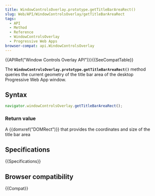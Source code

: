 ```yaml
---
title: WindowControlsOverlay.prototype.getTitleBarAreaRect()
slug: Web/API/WindowControlsOverlay/getTitleBarAreaRect
tags:
  - API
  - Method
  - Reference
  - WindowControlsOverlay
  - Progressive Web Apps
browser-compat: api.WindowControlsOverlay
---
```

{{APIRef("Window Controls Overlay API")}}{{SeeCompatTable}}

The **`WindowControlsOverlay.prototype.getTitleBarAreaRect()`** method queries the current geometry of the title bar area of the desktop Progressive Web App window.

## Syntax

```js
navigator.windowControlsOverlay.getTitleBarAreaRect();
```

### Return value

A {{domxref("DOMRect")}} that provides the coordinates and size of the title bar area

## Specifications

{{Specifications}}

## Browser compatibility

{{Compat}}
